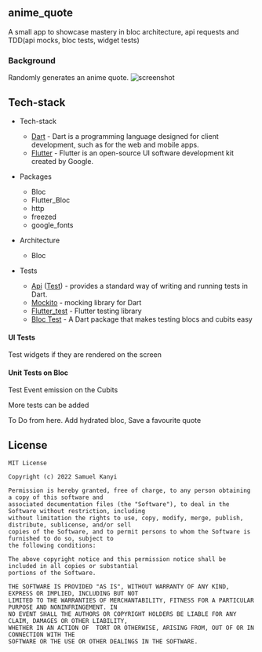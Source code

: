 ## anime_quote

A small app to showcase mastery in bloc architecture, api requests and TDD(api mocks, bloc tests, widget tests)

### Background

Randomly generates an anime quote. 
    ![screenshot](https://user-images.githubusercontent.com/33036027/188038472-c536557d-e44f-4c3b-af06-94a7b9388339.png)



## Tech-stack

* Tech-stack
   * [Dart](https://dart.dev) - Dart is a programming language designed for client development, such as for the web and mobile apps.
   * [Flutter](https://flutter.dev/) - Flutter is an open-source UI software development kit created by Google.

* Packages
   * Bloc
   * Flutter_Bloc
   * http
   * freezed
   * google_fonts 

* Architecture
   * Bloc 
* Tests
   * [Api](https://en.wikipedia.org/wiki/Unit_testing) ([Test](https://pub.dev/packages/test)) - provides a standard way of writing and running tests in Dart.
   * [Mockito](https://pub.dev/packages/mockito) - mocking library for Dart
   * [Flutter_test](https://api.flutter.dev/flutter/flutter_test/flutter_test-library.html) - Flutter testing library
   * [Bloc Test](https://pub.dev/packages/bloc_test) - A Dart package that makes testing blocs and cubits easy


#### UI Tests
Test widgets if they are rendered on the screen

#### Unit Tests on Bloc
Test Event emission on the Cubits

More tests can be added

To Do from here. 
Add hydrated bloc, Save a favourite quote

## License
```
MIT License

Copyright (c) 2022 Samuel Kanyi

Permission is hereby granted, free of charge, to any person obtaining a copy of this software and
associated documentation files (the "Software"), to deal in the Software without restriction, including
without limitation the rights to use, copy, modify, merge, publish, distribute, sublicense, and/or sell
copies of the Software, and to permit persons to whom the Software is furnished to do so, subject to
the following conditions:

The above copyright notice and this permission notice shall be included in all copies or substantial
portions of the Software.

THE SOFTWARE IS PROVIDED "AS IS", WITHOUT WARRANTY OF ANY KIND, EXPRESS OR IMPLIED, INCLUDING BUT NOT
LIMITED TO THE WARRANTIES OF MERCHANTABILITY, FITNESS FOR A PARTICULAR PURPOSE AND NONINFRINGEMENT. IN
NO EVENT SHALL THE AUTHORS OR COPYRIGHT HOLDERS BE LIABLE FOR ANY CLAIM, DAMAGES OR OTHER LIABILITY,
WHETHER IN AN ACTION OF  TORT OR OTHERWISE, ARISING FROM, OUT OF OR IN CONNECTION WITH THE
SOFTWARE OR THE USE OR OTHER DEALINGS IN THE SOFTWARE.
```
